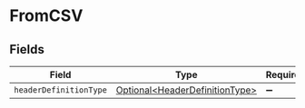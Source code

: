 # FromCSV


## Fields

| Field                                                                          | Type                                                                           | Required                                                                       | Description                                                                    |
| ------------------------------------------------------------------------------ | ------------------------------------------------------------------------------ | ------------------------------------------------------------------------------ | ------------------------------------------------------------------------------ |
| `headerDefinitionType`                                                         | [Optional\<HeaderDefinitionType>](../../models/shared/HeaderDefinitionType.md) | :heavy_minus_sign:                                                             | N/A                                                                            |